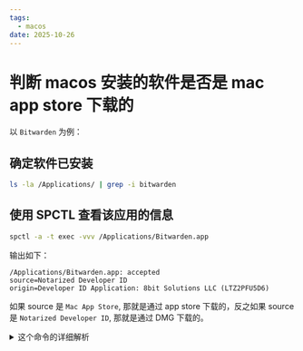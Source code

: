 ```yaml
---
tags:
  - macos
date: 2025-10-26
---
```

# 判断 macos 安装的软件是否是 mac app store 下载的

以 `Bitwarden` 为例：

## 确定软件已安装

```bash
ls -la /Applications/ | grep -i bitwarden
```

## 使用 SPCTL 查看该应用的信息

```bash
spctl -a -t exec -vvv /Applications/Bitwarden.app
```

输出如下：

```
/Applications/Bitwarden.app: accepted
source=Notarized Developer ID
origin=Developer ID Application: 8bit Solutions LLC (LTZ2PFU5D6)
```

如果 source 是 `Mac App Store`, 那就是通过 app store 下载的，反之如果 source 是 `Notarized Developer ID`, 那就是通过 DMG 下载的。

<details>
<summary>这个命令的详细解析</summary>


这个命令是 macOS 系统中用于 Gatekeeper（门禁）安全机制的 `spctl` 工具的一个用法。具体解释如下：

```bash
spctl -a -t exec -vvv /Applications/Bitwarden.app
```

### 各部分含义：

- **`spctl`**  
  是 macOS 自带的命令行工具，全称是 *System Policy Control*，用于管理系统策略，尤其是 Gatekeeper 对应用程序的验证和授权。

- **`-a`**（或 `--assess`）  
  表示“评估”（assess）指定的项目，即检查该应用是否被系统策略允许运行。

- **`-t exec`**（或 `--type execute`）  
  指定评估类型为“可执行”（executable），即检查该应用是否可以被当作可执行程序运行。这是针对应用程序（.app）的标准类型。

- **`-vvv`**  
  表示输出详细（verbose）信息，`v` 越多，输出越详细。`-vvv` 是非常详细的输出，会显示签名信息、证书链、权限来源等。

- **`/Applications/Bitwarden.app`**  
  要评估的目标应用程序路径，这里是安装在应用程序文件夹中的 Bitwarden 密码管理器。

---

### 这个命令的作用：

**检查 Bitwarden.app 是否通过了 macOS 的 Gatekeeper 验证，是否被允许运行。**

运行后，你会看到类似这样的输出（取决于实际情况）：

- 如果应用已正确签名且被信任：
  ```
  /Applications/Bitwarden.app: accepted
  source=Apple Notarized Developer ID
  origin=Developer ID Application: Bitwarden Inc. (XXXXX)
  ```

</details>